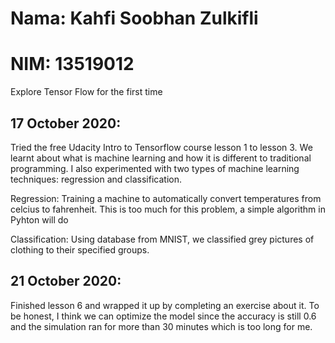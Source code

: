 # Nama: Kahfi Soobhan Zulkifli
# NIM: 13519012
Explore Tensor Flow for the first time

## 17 October 2020:
Tried the free Udacity Intro to Tensorflow course lesson 1 to lesson 3. We learnt about what is machine learning and how it is different to traditional programming. I also experimented with two types of machine learning techniques: regression and classification. 

Regression: Training a machine to automatically convert temperatures from celcius to fahrenheit. This is too much for this problem, a simple algorithm in Pyhton will do

Classification: Using database from MNIST, we classified grey pictures of clothing to their specified groups.

## 21 October 2020:
Finished lesson 6 and wrapped it up by completing an exercise about it. To be honest, I think we can optimize the model since the accuracy is still 0.6 and the simulation ran for more than 30 minutes which is too long for me. 
